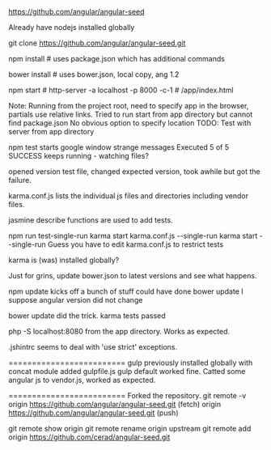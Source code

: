 https://github.com/angular/angular-seed

Already have nodejs installed globally

git clone https://github.com/angular/angular-seed.git

npm install # uses package.json which has additional commands

bower install # uses bower.json, local copy, ang 1.2

npm start # http-server -a localhost -p 8000 -c-1 # /app/index.html

Note:
  Running from the project root, 
  need to specify app in the browser, 
  partials use relative links.
  Tried to run start from app directory but cannot find package.json
  No obvious option to specify location
  TODO: Test with server from app directory

npm test
  starts google window
  strange messages
  Executed 5 of 5 SUCCESS
  keeps running - watching files?

opened version test file, changed expected version, took awhile but got the failure.

karma.conf.js lists the individual js files and directories including vendor files.

jasmine describe functions are used to add tests.

npm run test-single-run
  karma start karma.conf.js  --single-run
  karma start --single-run
  Guess you have to edit karma.conf.js to restrict tests

karma is (was) installed globally?

Just for grins, update bower.json to latest versions and see what happens.

npm update kicks off a bunch of stuff
could have done bower update I suppose
angular version did not change

bower update did the trick.
karma tests passed

php -S localhost:8080 from the app directory.  Works as expected.

.jshintrc seems to deal with 'use strict' exceptions.

=========================
gulp previously installed globally with concat module
added gulpfile.js
gulp default worked fine.
Catted some angular js to vendor.js, worked as expected.

=========================
Forked the repository.
git remote -v
origin  https://github.com/angular/angular-seed.git (fetch)
origin  https://github.com/angular/angular-seed.git (push)

git remote show origin
git remote rename origin upstream
git remote add origin https://github.com/cerad/angular-seed.git


